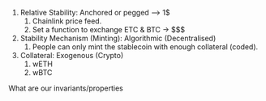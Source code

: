 1. Relative Stability: Anchored or pegged --> 1$
    1. Chainlink price feed.
    2. Set a function to exchange ETC & BTC -> $$$
2. Stability Mechanism (Minting): Algorithmic (Decentralised)
    1. People can only mint the stablecoin with enough collateral (coded).
3. Collateral: Exogenous (Crypto)
    1. wETH
    2. wBTC



What are our invariants/properties


